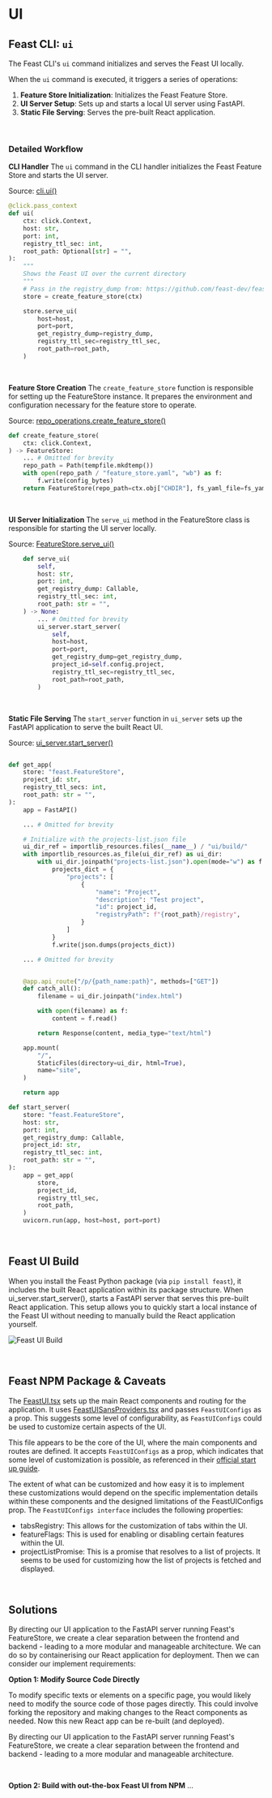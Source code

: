 # UI

## Feast CLI: `ui`

The Feast CLI's `ui` command initializes and serves the Feast UI locally.

When the `ui` command is executed, it triggers a series of operations:

1. **Feature Store Initialization**: Initializes the Feast Feature Store.
2. **UI Server Setup**: Sets up and starts a local UI server using FastAPI.
3. **Static File Serving**: Serves the pre-built React application.

<br>


### Detailed Workflow

**CLI Handler**
The `ui` command in the CLI handler initializes the Feast Feature Store and starts the UI server.

Source: [cli.ui()](https://github.com/feast-dev/feast/blob/e06588314be6bde35e07681a53c41730e21b884f/sdk/python/feast/cli.py#L158)

```py
@click.pass_context
def ui(
    ctx: click.Context,
    host: str,
    port: int,
    registry_ttl_sec: int,
    root_path: Optional[str] = "",
):
    """
    Shows the Feast UI over the current directory
    """
    # Pass in the registry_dump from: https://github.com/feast-dev/feast/blob/052182bcca046e35456674fc7d524825882f4b35/sdk/python/feast/repo_operations.py#L371
    store = create_feature_store(ctx)

    store.serve_ui(
        host=host,
        port=port,
        get_registry_dump=registry_dump,
        registry_ttl_sec=registry_ttl_sec,
        root_path=root_path,
    )
```

<br>

**Feature Store Creation**
The `create_feature_store` function is responsible for setting up the FeatureStore instance. It prepares the environment and configuration necessary for the feature store to operate.

Source: [repo_operations.create_feature_store()](https://github.com/feast-dev/feast/blob/052182bcca046e35456674fc7d524825882f4b35/sdk/python/feast/repo_operations.py#L334)
```py
def create_feature_store(
    ctx: click.Context,
) -> FeatureStore:
    ... # Omitted for brevity
    repo_path = Path(tempfile.mkdtemp())
    with open(repo_path / "feature_store.yaml", "wb") as f:
        f.write(config_bytes)
    return FeatureStore(repo_path=ctx.obj["CHDIR"], fs_yaml_file=fs_yaml_file)
```

<br>

**UI Server Initialization**
The `serve_ui` method in the FeatureStore class is responsible for starting the UI server locally.

Source: [FeatureStore.serve_ui()](https://github.com/feast-dev/feast/blob/052182bcca046e35456674fc7d524825882f4b35/sdk/python/feast/feature_store.py#L2256)
```py
    def serve_ui(
        self,
        host: str,
        port: int,
        get_registry_dump: Callable,
        registry_ttl_sec: int,
        root_path: str = "",
    ) -> None:
        ... # Omitted for brevity
        ui_server.start_server(
            self,
            host=host,
            port=port,
            get_registry_dump=get_registry_dump,
            project_id=self.config.project,
            registry_ttl_sec=registry_ttl_sec,
            root_path=root_path,
        )
```

<br>

**Static File Serving**
The `start_server` function in `ui_server` sets up the FastAPI application to serve the built React UI.

Source: [ui_server.start_server()](https://github.com/feast-dev/feast/blob/052182bcca046e35456674fc7d524825882f4b35/sdk/python/feast/feature_store.py#L2256)
```py

def get_app(
    store: "feast.FeatureStore",
    project_id: str,
    registry_ttl_secs: int,
    root_path: str = "",
):
    app = FastAPI()

    ... # Omitted for brevity

    # Initialize with the projects-list.json file
    ui_dir_ref = importlib_resources.files(__name__) / "ui/build/"
    with importlib_resources.as_file(ui_dir_ref) as ui_dir:
        with ui_dir.joinpath("projects-list.json").open(mode="w") as f:
            projects_dict = {
                "projects": [
                    {
                        "name": "Project",
                        "description": "Test project",
                        "id": project_id,
                        "registryPath": f"{root_path}/registry",
                    }
                ]
            }
            f.write(json.dumps(projects_dict))

    ... # Omitted for brevity


    @app.api_route("/p/{path_name:path}", methods=["GET"])
    def catch_all():
        filename = ui_dir.joinpath("index.html")

        with open(filename) as f:
            content = f.read()

        return Response(content, media_type="text/html")

    app.mount(
        "/",
        StaticFiles(directory=ui_dir, html=True),
        name="site",
    )

    return app

def start_server(
    store: "feast.FeatureStore",
    host: str,
    port: int,
    get_registry_dump: Callable,
    project_id: str,
    registry_ttl_sec: int,
    root_path: str = "",
):
    app = get_app(
        store,
        project_id,
        registry_ttl_sec,
        root_path,
    )
    uvicorn.run(app, host=host, port=port)
```

<br>

## Feast UI Build

When you install the Feast Python package (via `pip install feast`), it includes the built React application within its package structure. When ui_server.start_server(), starts a FastAPI server that serves this pre-built React application. This setup allows you to quickly start a local instance of the Feast UI without needing to manually build the React application yourself.

![Feast UI Build](../docs/feast-ui-build.png)


<br>

## Feast NPM Package & Caveats

The [FeastUI.tsx](https://github.com/feast-dev/feast/blob/v0.34-branch/ui/src/FeastUI.tsx) sets up the main React components and routing for the application. It uses [FeastUISansProviders.tsx](https://github.com/feast-dev/feast/blob/v0.34-branch/ui/src/FeastUISansProviders.tsx) and passes `FeastUIConfigs` as a prop. This suggests some level of configurability, as `FeastUIConfigs` could be used to customize certain aspects of the UI.

This file appears to be the core of the UI, where the main components and routes are defined. It accepts `FeastUIConfigs` as a prop, which indicates that some level of customization is possible, as referenced in their [official start up guide](https://docs.feast.dev/reference/alpha-web-ui#importing-as-a-module-to-integrate-with-an-existing-react-app). 

The extent of what can be customized and how easy it is to implement these customizations would depend on the specific implementation details within these components and the designed limitations of the FeastUIConfigs prop. The `FeastUIConfigs interface` includes the following properties:

- tabsRegistry: This allows for the customization of tabs within the UI.
- featureFlags: This is used for enabling or disabling certain features within the UI.
- projectListPromise: This is a promise that resolves to a list of projects. It seems to be used for customizing how the list of projects is fetched and displayed.

<br>

## Solutions

By directing our UI application to the FastAPI server running Feast's FeatureStore, we create a clear separation between the frontend and backend - leading to a more modular and manageable architecture. We can do so by containerising our React application for deployment. Then we can consider our implement requirements:

**Option 1: Modify Source Code Directly**

To modify specific texts or elements on a specific page, you would likely need to modify the source code of those pages directly. This could involve forking the repository and making changes to the React components as needed. Now this new React app can be re-built (and deployed).

By directing our UI application to the FastAPI server running Feast's FeatureStore, we create a clear separation between the frontend and backend - leading to a more modular and manageable architecture. 

<br>

**Option 2: Build with out-the-box Feast UI from NPM**
...